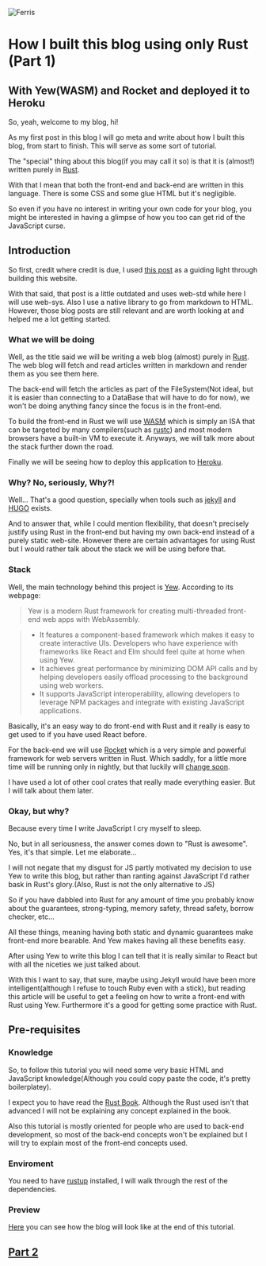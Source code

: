 ![Ferris](articles/img/cuddlyferris.svg#portrait)

# How I built this blog using only Rust (Part 1)
## With Yew(WASM) and Rocket and deployed it to Heroku

So, yeah, welcome to my blog, hi!

As my first post in this blog I will go meta and write about how I built this blog, from start to finish. This will serve as some sort of tutorial.

The "special" thing about this blog(if you may call it so) is that it is (almost!) written purely in [Rust](https://www.rust-lang.org/).

With that I mean that both the front-end and back-end are written in this language. There is some CSS and some glue HTML but it's negligible. 

So even if you have no interest in writing your own code for your blog, you might be interested in having a glimpse of how you too can get rid of the JavaScript curse.


## Introduction

So first, credit where credit is due, I used [this post](https://www.steadylearner.com/blog/read/How-to-render-blog-posts-with-Rust-Yew-mounted-API) as a guiding light through building this website.

With that said, that post is a little outdated and uses web-std while here I will use web-sys. Also I use a native library to go from markdown to HTML. However, those blog posts are still relevant and are worth looking at and helped me a lot getting started.

### What we will be doing

Well, as the title said we will be writing a web blog (almost) purely in [Rust](https://www.rust-lang.org/). The web blog will fetch and read articles written in markdown and render them as you see them here.

The back-end will fetch the articles as part of the FileSystem(Not ideal, but it is easier than connecting to a DataBase that will have to do for now), we won't be doing anything fancy since the focus is in the front-end.

To build the front-end in Rust we will use [WASM](https://webassembly.org/) which is simply an ISA that can be targeted by many compilers(such as [rustc](https://doc.rust-lang.org/rustc/index.html)) and most modern browsers have a built-in VM to execute it. Anyways, we will talk more about the stack further down the road.

Finally we will be seeing how to deploy this application to [Heroku](https://heroku.com/).

### Why? No, seriously, Why?!

Well... That's a good question, specially when tools such as [jekyll](https://jekyllrb.com/) and [HUGO](https://gohugo.io/) exists.

And to answer that, while I could mention flexibility, that doesn't precisely justify using Rust in the front-end but having my own back-end instead of a purely static web-site. However there are certain advantages for using Rust but I would rather talk about the stack we will be using before that.

### Stack

Well, the main technology behind this project is [Yew](https://yew.rs/). According to its webpage:

> Yew is a modern Rust framework for creating multi-threaded front-end web apps with WebAssembly.

>  * It features a component-based framework which makes it easy to create interactive UIs. Developers who have experience with frameworks like React and Elm should feel quite at home when using Yew.
>  * It achieves great performance by minimizing DOM API calls and by helping developers easily offload processing to the background using web workers.
>  * It supports JavaScript interoperability, allowing developers to leverage NPM packages and integrate with existing JavaScript applications.

Basically, it's an easy way to do front-end with Rust and it really is easy to get used to if you have used React before.

For the back-end we will use [Rocket](https://rocket.rs/) which is a very simple and powerful framework for web servers written in Rust. Which saddly, for a little more time will be running only in nightly, but that luckily will [change soon](https://github.com/SergioBenitez/Rocket/issues/19).

I have used a lot of other cool crates that really made everything easier. But I will talk about them later.

### Okay, but why?

Because every time I write JavaScript I cry myself to sleep.

No, but in all seriousness, the answer comes down to "Rust is awesome". Yes, it's that simple. Let me elaborate...

I will not negate that my disgust for JS partly motivated my decision to use Yew to write this blog, but rather than ranting against JavaScript I'd rather bask in Rust's glory.(Also, Rust is not the only alternative to JS)

So if you have dabbled into Rust for any amount of time you probably know about the guarantees, strong-typing, memory safety, thread safety, borrow checker, etc...

All these things, meaning having both static and dynamic guarantees make front-end more bearable. And Yew makes having all these benefits easy.

After using Yew to write this blog I can tell that it is really similar to React but with all the niceties we just talked about. 

With this I want to say, that sure, maybe using Jekyll would have been more intelligent(although I refuse to touch Ruby even with a stick), but reading this article will be useful to get a feeling on how to write a front-end with Rust using Yew. Furthermore it's a good for getting some practice with Rust.

## Pre-requisites

### Knowledge

So, to follow this tutorial you will need some very basic HTML and JavaScript knowledge(Although you could copy paste the code, it's pretty boilerplatey).

I expect you to have read the [Rust Book](https://doc.rust-lang.org/stable/book/). Although the Rust used isn't that advanced I will not be explaining any concept explained in the book.

Also this tutorial is mostly oriented for people who are used to back-end development, so most of the back-end concepts won't be explained but I will try to explain most of the front-end concepts used.

### Enviroment

You need to have [rustup](https://rustup.rs/) installed, I will walk through the rest of the dependencies.

### Preview

[Here](https://taping-memory-test-blog.herokuapp.com/) you can see how the blog will look like at the end of this tutorial.

## [Part 2](#articles/1_how_to_create_a_blog_with_yew(wasm)_rocket_and_deploy_it_to_heroku(part_2).md)
